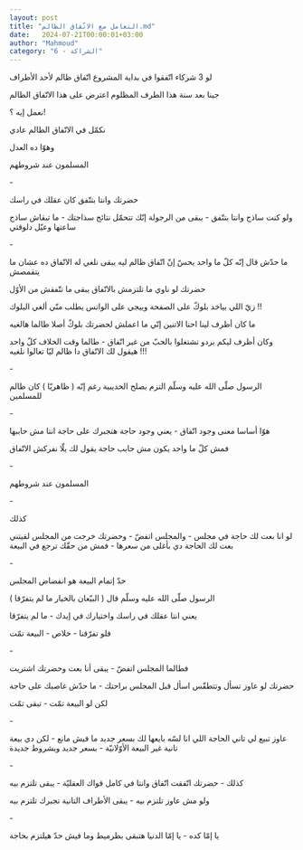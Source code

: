 ```yaml
---
layout: post
title: "التعامل مع الاتّفاق الظالم.md"
date:   2024-07-21T00:00:01+03:00
author: "Mahmoud"
category: "6 - الشراكة"
---
```

لو 3 شركاء اتّفقوا في بداية المشروع اتّفاق ظالم لأحد
الأطراف

جينا بعد سنة هذا الطرف المظلوم اعترض على هذا الاتّفاق
الظالم

نعمل إيه ؟!

نكمّل في الاتّفاق الظالم عادي

وهوّا ده العدل

المسلمون عند شروطهم

\-

حضرتك وانتا بتتّفق كان عقلك في راسك

ولو كنت ساذج وانتا بتتّفق - يبقى من الرجولة إنّك تتحمّل
نتائج سذاجتك - ما تبقاش ساذج ساعتها وعيّل دلوقتي

\-

ما حدّش قال إنّه كلّ ما واحد يحسّ إنّ اتّفاق ظالم ليه يبقى
نلغي له الاتّفاق ده عشان ما يتقمصش

حضرتك لو ناوي ما تلتزمش بالاتّفاق يبقى ما تتّفقش من
الأوّل

زيّ اللي بياخد بلوكّ على الصفحة وييجي على الواتس يطلب منّي
ألغي البلوك !!

ما كان أظرف لينا احنا الاتنين إنّي ما اعملش لحضرتك بلوكّ
أصلا طالما هالغيه

وكان أظرف ليكم بردو تشتغلوا بالحبّ من غير اتّفاق - طالما
وقت الخلاف كلّ واحد هيقول لك الاتّفاق دا ظالم ليّا تعالوا نلغيه !!!

\-

الرسول صلّى الله عليه وسلّم التزم بصلح الحديبية رغم إنّه (
ظاهريّا ) كان ظالم للمسلمين

\-

هوّا أساسا معنى وجود اتّفاق - يعني وجود حاجة هتجبرك على
حاجة انتا مش حاببها

فمش كلّ ما واحد يكون مش حابب حاجة يقول لك يلّا نفركش
الاتّفاق

\-

المسلمون عند شروطهم

\-

كذلك

لو انا بعت لك حاجة في مجلس - والمجلس اتفضّ - وحضرتك خرجت
من المجلس لقيتني بعت لك الحاجة دي بأغلى من سعرها - فمش من حقّك ترجع في
البيعة

\-

حدّ إتمام البيعة هو انفضاض المجلس

الرسول صلّى الله عليه وسلّم قال ( البيّعان بالخيار ما لم
يتفرّقا )

يعني انتا عقلك في راسك واختيارك في إيدك - ما لم
يتفرّقا

فلو تفرّقنا - خلاص - البيعة تمّت

\-

فطالما المجلس اتفضّ - يبقى أنا بعت وحضرتك اشتريت

حضرتك لو عاوز تسأل وتتطقّس اسأل قبل المجلس براحتك - ما
حدّش غاصبك على حاجة

لكن لو البيعة تمّت - تبقى تمّت

\-

عاوز تبيع لي تاني الحاجة اللي انا لسّه بايعها لك بسعر
جديد ما فيش مانع - لكن دي بيعة تانية غير البيعة الأوّلانيّة - بسعر جديد
وبشروط جديدة

\-

كذلك - حضرتك اتّفقت اتّفاق وانتا في كامل قواك
العقليّة - يبقى تلتزم بيه

ولو مش عاوز تلتزم بيه - يبقى الأطراف التانية تجبرك تلتزم
بيه

\-

يا إمّا كده - يا إمّا الدنيا هتبقى بظرميط وما فيش حدّ
هيلتزم بحاجة
